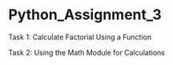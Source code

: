# Python_Assignment_3

Task 1: Calculate Factorial Using a Function 

Task 2: Using the Math Module for Calculations
